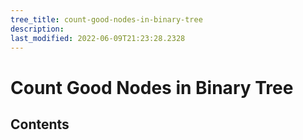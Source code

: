 ```yaml
---
tree_title: count-good-nodes-in-binary-tree
description: 
last_modified: 2022-06-09T21:23:28.2328
---
```


# Count Good Nodes in Binary Tree

## Contents

